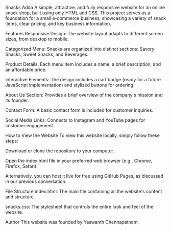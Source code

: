 Snacks Adda
A simple, attractive, and fully responsive website for an online snack shop, built using only HTML and CSS. This project serves as a foundation for a small e-commerce business, showcasing a variety of snack items, clear pricing, and key business information.

Features
Responsive Design: The website layout adapts to different screen sizes, from desktop to mobile.

Categorized Menu: Snacks are organized into distinct sections: Savory Snacks, Sweet Snacks, and Beverages.

Product Details: Each menu item includes a name, a brief description, and an affordable price.

Interactive Elements: The design includes a cart badge (ready for a future JavaScript implementation) and stylized buttons for ordering.

About Us Section: Provides a brief overview of the company's mission and its founder.

Contact Form: A basic contact form is included for customer inquiries.

Social Media Links: Connects to Instagram and YouTube pages for customer engagement.

How to View the Website
To view this website locally, simply follow these steps:

Download or clone the repository to your computer.

Open the index.html file in your preferred web browser (e.g., Chrome, Firefox, Safari).

Alternatively, you can host it live for free using GitHub Pages, as discussed in our previous conversation.

File Structure
index.html: The main file containing all the website's content and structure.

snacks.css: The stylesheet that controls the entire look and feel of the website.

Author
This website was founded by Yaswanth Chennapatnam.
